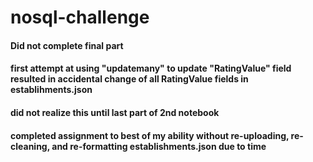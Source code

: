 # nosql-challenge
#### Did not complete final part
#### first attempt at using "updatemany" to update "RatingValue" field resulted in accidental change of all RatingValue fields in establihments.json
#### did not realize this until last part of 2nd notebook
#### completed assignment to best of my ability without re-uploading, re-cleaning, and re-formatting establishments.json due to time
